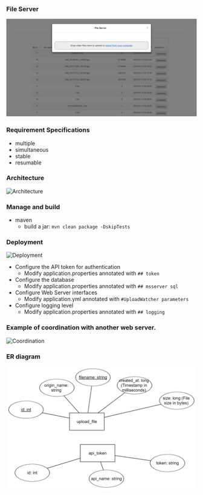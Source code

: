 ### File Server
![File Server UI](ui.png)

### Requirement Specifications
- multiple 
- simultaneous
- stable 
- resumable

### Architecture
![Architecture](arch.png)

### Manage and build
- maven
    - build a jar: `mvn clean package -DskipTests`

### Deployment
![Deployment](deploy.png)
- Configure the API token for authentication
    - Modify application.properties annotated with `## token` 
- Configure the database
    - Modify application.properties annotated with `## msserver sql`
- Configure Web Server interfaces
    - Modify application.yml annotated with `#UploadWatcher parameters`
- Configure logging level
    - Modify application.properties annotated with `## logging`

### Example of coordination with another web server.
![Coordination](coordinate.png)

### ER diagram
![ER diagram](tables.png)
